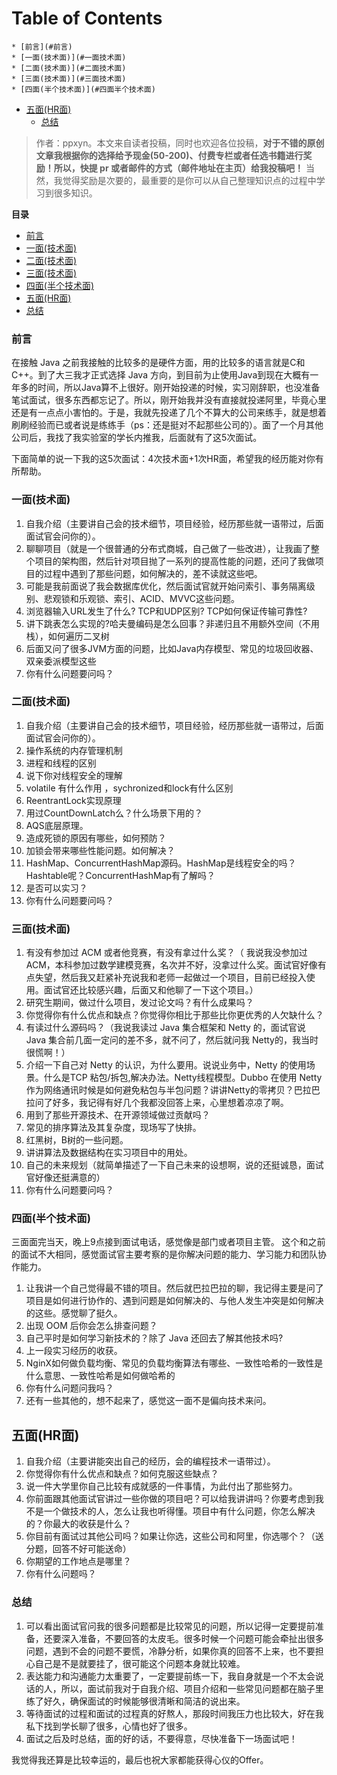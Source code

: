 # Table of Contents

    * [前言](#前言)
    * [一面(技术面)](#一面技术面)
    * [二面(技术面)](#二面技术面)
    * [三面(技术面)](#三面技术面)
    * [四面(半个技术面)](#四面半个技术面)
  * [五面(HR面)](#五面hr面)
    * [总结](#总结)


> 作者：ppxyn。本文来自读者投稿，同时也欢迎各位投稿，**对于不错的原创文章我根据你的选择给予现金(50-200)、付费专栏或者任选书籍进行奖励！所以，快提 pr 或者邮件的方式（邮件地址在主页）给我投稿吧！** 当然，我觉得奖励是次要的，最重要的是你可以从自己整理知识点的过程中学习到很多知识。

**目录**

<!-- MarkdownTOC -->

- [前言](#前言)
- [一面\(技术面\)](#一面技术面)
- [二面\(技术面\)](#二面技术面)
- [三面\(技术面\)](#三面技术面)
- [四面\(半个技术面\)](#四面半个技术面)
- [五面\(HR面\)](#五面hr面)
- [总结](#总结)

<!-- /MarkdownTOC -->

### 前言

在接触 Java 之前我接触的比较多的是硬件方面，用的比较多的语言就是C和C++。到了大三我才正式选择 Java 方向，到目前为止使用Java到现在大概有一年多的时间，所以Java算不上很好。刚开始投递的时候，实习刚辞职，也没准备笔试面试，很多东西都忘记了。所以，刚开始我并没有直接就投递阿里，毕竟心里还是有一点点小害怕的。于是，我就先投递了几个不算大的公司来练手，就是想着刷刷经验而已或者说是练练手（ps：还是挺对不起那些公司的）。面了一个月其他公司后，我找了我实验室的学长内推我，后面就有了这5次面试。

下面简单的说一下我的这5次面试：4次技术面+1次HR面，希望我的经历能对你有所帮助。

### 一面(技术面)

1. 自我介绍（主要讲自己会的技术细节，项目经验，经历那些就一语带过，后面面试官会问你的）。
2. 聊聊项目（就是一个很普通的分布式商城，自己做了一些改进），让我画了整个项目的架构图，然后针对项目抛了一系列的提高性能的问题，还问了我做项目的过程中遇到了那些问题，如何解决的，差不读就这些吧。
3. 可能是我前面说了我会数据库优化，然后面试官就开始问索引、事务隔离级别、悲观锁和乐观锁、索引、ACID、MVVC这些问题。
4. 浏览器输入URL发生了什么? TCP和UDP区别? TCP如何保证传输可靠性?
5. 讲下跳表怎么实现的?哈夫曼编码是怎么回事？非递归且不用额外空间（不用栈），如何遍历二叉树
6. 后面又问了很多JVM方面的问题，比如Java内存模型、常见的垃圾回收器、双亲委派模型这些
7. 你有什么问题要问吗？

### 二面(技术面)

1. 自我介绍（主要讲自己会的技术细节，项目经验，经历那些就一语带过，后面面试官会问你的）。
2. 操作系统的内存管理机制
3. 进程和线程的区别
4. 说下你对线程安全的理解
5. volatile 有什么作用 ，sychronized和lock有什么区别
6. ReentrantLock实现原理
7. 用过CountDownLatch么？什么场景下用的？
8. AQS底层原理。
9. 造成死锁的原因有哪些，如何预防？
10.  加锁会带来哪些性能问题。如何解决？  
11. HashMap、ConcurrentHashMap源码。HashMap是线程安全的吗？Hashtable呢？ConcurrentHashMap有了解吗？    
12. 是否可以实习？ 
13. 你有什么问题要问吗？  

### 三面(技术面)

1. 有没有参加过 ACM 或者他竞赛，有没有拿过什么奖？（  我说我没参加过ACM，本科参加过数学建模竞赛，名次并不好，没拿过什么奖。面试官好像有点失望，然后我又赶紧补充说我和老师一起做过一个项目，目前已经投入使用。面试官还比较感兴趣，后面又和他聊了一下这个项目。）
2. 研究生期间，做过什么项目，发过论文吗？有什么成果吗？
3. 你觉得你有什么优点和缺点？你觉得你相比于那些比你更优秀的人欠缺什么？
4. 有读过什么源码吗？（我说我读过 Java 集合框架和 Netty 的，面试官说 Java 集合前几面一定问的差不多，就不问了，然后就问我 Netty的，我当时很慌啊！）
5. 介绍一下自己对 Netty 的认识，为什么要用。说说业务中，Netty 的使用场景。什么是TCP 粘包/拆包,解决办法。Netty线程模型。Dubbo 在使用 Netty 作为网络通讯时候是如何避免粘包与半包问题？讲讲Netty的零拷贝？巴拉巴拉问了好多，我记得有好几个我都没回答上来，心里想着凉凉了啊。
6. 用到了那些开源技术、在开源领域做过贡献吗？
7. 常见的排序算法及其复杂度，现场写了快排。
8. 红黑树，B树的一些问题。
9. 讲讲算法及数据结构在实习项目中的用处。
10. 自己的未来规划（就简单描述了一下自己未来的设想啊，说的还挺诚恳，面试官好像还挺满意的）
11. 你有什么问题要问吗？  

### 四面(半个技术面)

三面面完当天，晚上9点接到面试电话，感觉像是部门或者项目主管。 这个和之前的面试不大相同，感觉面试官主要考察的是你解决问题的能力、学习能力和团队协作能力。

1.  让我讲一个自己觉得最不错的项目。然后就巴拉巴拉的聊，我记得主要是问了项目是如何进行协作的、遇到问题是如何解决的、与他人发生冲突是如何解决的这些。感觉聊了挺久。
2.  出现 OOM 后你会怎么排查问题？
3. 自己平时是如何学习新技术的？除了 Java 还回去了解其他技术吗?
4. 上一段实习经历的收获。
5. NginX如何做负载均衡、常见的负载均衡算法有哪些、一致性哈希的一致性是什么意思、一致性哈希是如何做哈希的  
6. 你有什么问题问我吗？
7. 还有一些其他的，想不起来了，感觉这一面不是偏向技术来问。

## 五面(HR面)

1. 自我介绍（主要讲能突出自己的经历，会的编程技术一语带过）。
2. 你觉得你有什么优点和缺点？如何克服这些缺点？
3. 说一件大学里你自己比较有成就感的一件事情，为此付出了那些努力。
4. 你前面跟其他面试官讲过一些你做的项目吧？可以给我讲讲吗？你要考虑到我不是一个做技术的人，怎么让我也听得懂。项目中有什么问题，你怎么解决的？你最大的收获是什么？
5. 你目前有面试过其他公司吗？如果让你选，这些公司和阿里，你选哪个？（送分题，回答不好可能送命）
6. 你期望的工作地点是哪里？
7. 你有什么问题吗？

### 总结

1. 可以看出面试官问我的很多问题都是比较常见的问题，所以记得一定要提前准备，还要深入准备，不要回答的太皮毛。很多时候一个问题可能会牵扯出很多问题，遇到不会的问题不要慌，冷静分析，如果你真的回答不上来，也不要担心自己是不是就要挂了，很可能这个问题本身就比较难。
2. 表达能力和沟通能力太重要了，一定要提前练一下，我自身就是一个不太会说话的人，所以，面试前我对于自我介绍、项目介绍和一些常见问题都在脑子里练了好久，确保面试的时候能够很清晰和简洁的说出来。
3. 等待面试的过程和面试的过程真的好熬人，那段时间我压力也比较大，好在我私下找到学长聊了很多，心情也好了很多。
4. 面试之后及时总结，面的好的话，不要得意，尽快准备下一场面试吧！

我觉得我还算是比较幸运的，最后也祝大家都能获得心仪的Offer。

          

        
